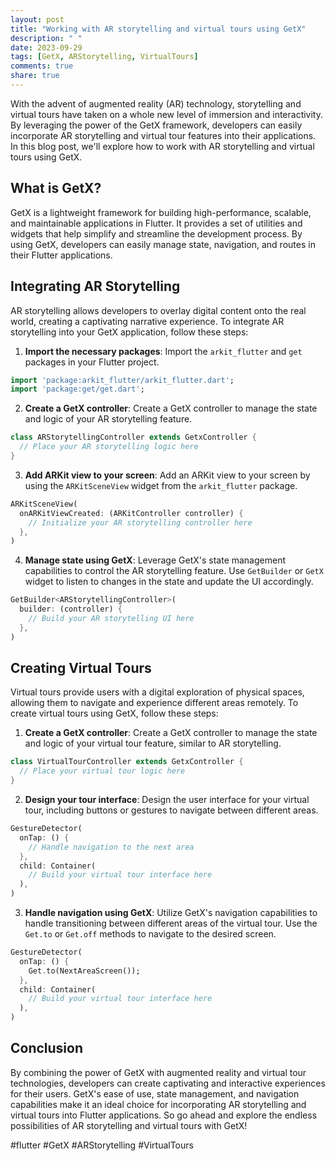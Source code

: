 ```yaml
---
layout: post
title: "Working with AR storytelling and virtual tours using GetX"
description: " "
date: 2023-09-29
tags: [GetX, ARStorytelling, VirtualTours]
comments: true
share: true
---
```


With the advent of augmented reality (AR) technology, storytelling and virtual tours have taken on a whole new level of immersion and interactivity. By leveraging the power of the GetX framework, developers can easily incorporate AR storytelling and virtual tour features into their applications. In this blog post, we'll explore how to work with AR storytelling and virtual tours using GetX.

## What is GetX?

GetX is a lightweight framework for building high-performance, scalable, and maintainable applications in Flutter. It provides a set of utilities and widgets that help simplify and streamline the development process. By using GetX, developers can easily manage state, navigation, and routes in their Flutter applications.

## Integrating AR Storytelling

AR storytelling allows developers to overlay digital content onto the real world, creating a captivating narrative experience. To integrate AR storytelling into your GetX application, follow these steps:

1. **Import the necessary packages**: Import the `arkit_flutter` and `get` packages in your Flutter project.

```dart
import 'package:arkit_flutter/arkit_flutter.dart';
import 'package:get/get.dart';
```

2. **Create a GetX controller**: Create a GetX controller to manage the state and logic of your AR storytelling feature.

```dart
class ARStorytellingController extends GetxController {
  // Place your AR storytelling logic here
}
```

3. **Add ARKit view to your screen**: Add an ARKit view to your screen by using the `ARKitSceneView` widget from the `arkit_flutter` package.

```dart
ARKitSceneView(
  onARKitViewCreated: (ARKitController controller) {
    // Initialize your AR storytelling controller here
  },
)
```

4. **Manage state using GetX**: Leverage GetX's state management capabilities to control the AR storytelling feature. Use `GetBuilder` or `GetX` widget to listen to changes in the state and update the UI accordingly.

```dart
GetBuilder<ARStorytellingController>(
  builder: (controller) {
    // Build your AR storytelling UI here
  },
)
```

## Creating Virtual Tours

Virtual tours provide users with a digital exploration of physical spaces, allowing them to navigate and experience different areas remotely. To create virtual tours using GetX, follow these steps:

1. **Create a GetX controller**: Create a GetX controller to manage the state and logic of your virtual tour feature, similar to AR storytelling.

```dart
class VirtualTourController extends GetxController {
  // Place your virtual tour logic here
}
```

2. **Design your tour interface**: Design the user interface for your virtual tour, including buttons or gestures to navigate between different areas.

```dart
GestureDetector(
  onTap: () {
    // Handle navigation to the next area
  },
  child: Container(
    // Build your virtual tour interface here
  ),
)
```

3. **Handle navigation using GetX**: Utilize GetX's navigation capabilities to handle transitioning between different areas of the virtual tour. Use the `Get.to` or `Get.off` methods to navigate to the desired screen.

```dart
GestureDetector(
  onTap: () {
    Get.to(NextAreaScreen());
  },
  child: Container(
    // Build your virtual tour interface here
  ),
)
```

## Conclusion

By combining the power of GetX with augmented reality and virtual tour technologies, developers can create captivating and interactive experiences for their users. GetX's ease of use, state management, and navigation capabilities make it an ideal choice for incorporating AR storytelling and virtual tours into Flutter applications. So go ahead and explore the endless possibilities of AR storytelling and virtual tours with GetX!

#flutter #GetX #ARStorytelling #VirtualTours